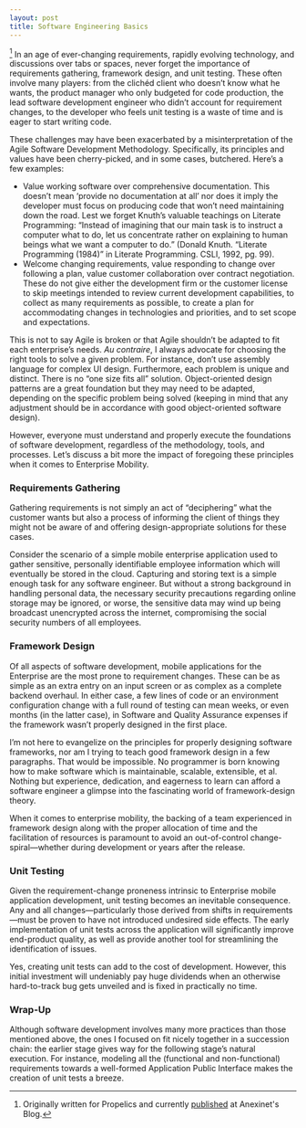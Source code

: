 ```yaml
---
layout: post
title: Software Engineering Basics
---
```


[^1]: Originally written for Propelics and currently [published](https://www.anexinet.com/blog/the-importance-of-requirements-gathering-framework-design-and-unit-testing/) at Anexinet's Blog.

[^1] In an age of ever-changing requirements, rapidly evolving technology, and discussions over tabs or spaces, never forget the importance of requirements gathering, framework design, and unit testing. These often involve many players: from the clichéd client who doesn’t know what he wants, the product manager who only budgeted for code production, the lead software development engineer who didn’t account for requirement changes, to the developer who feels unit testing is a waste of time and is eager to start writing code.

These challenges may have been exacerbated by a misinterpretation of the Agile Software Development Methodology. Specifically, its principles and values have been cherry-picked, and in some cases, butchered. Here’s a few examples:

- Value working software over comprehensive documentation. This doesn’t mean ‘provide no documentation at all’ nor does it imply the developer must focus on producing code that won’t need maintaining down the road. Lest we forget Knuth’s valuable teachings on Literate Programming: “Instead of imagining that our main task is to instruct a computer what to do, let us concentrate rather on explaining to human beings what we want a computer to do.” (Donald Knuth. “Literate Programming (1984)” in Literate Programming. CSLI, 1992, pg. 99).
- Welcome changing requirements, value responding to change over following a plan, value customer collaboration over contract negotiation. These do not give either the development firm or the customer license to skip meetings intended to review current development capabilities, to collect as many requirements as possible, to create a plan for accommodating changes in technologies and priorities, and to set scope and expectations.

This is not to say Agile is broken or that Agile shouldn’t be adapted to fit each enterprise’s needs. _Au contraire_, I always advocate for choosing the right tools to solve a given problem. For instance, don’t use assembly language for complex UI design. Furthermore, each problem is unique and distinct. There is no “one size fits all” solution. Object-oriented design patterns are a great foundation but they may need to be adapted, depending on the specific problem being solved (keeping in mind that any adjustment should be in accordance with good object-oriented software design).

However, everyone must understand and properly execute the foundations of software development, regardless of the methodology, tools, and processes. Let’s discuss a bit more the impact of foregoing these principles when it comes to Enterprise Mobility.

### Requirements Gathering

Gathering requirements is not simply an act of “deciphering” what the customer wants but also a process of informing the client of things they might not be aware of and offering design-appropriate solutions for these cases.

Consider the scenario of a simple mobile enterprise application used to gather sensitive, personally identifiable employee information which will eventually be stored in the cloud. Capturing and storing text is a simple enough task for any software engineer. But without a strong background in handling personal data, the necessary security precautions regarding online storage may be ignored, or worse, the sensitive data may wind up being broadcast unencrypted across the internet, compromising the social security numbers of all employees.

### Framework Design

Of all aspects of software development, mobile applications for the Enterprise are the most prone to requirement changes. These can be as simple as an extra entry on an input screen or as complex as a complete backend overhaul. In either case, a few lines of code or an environment configuration change with a full round of testing can mean weeks, or even months (in the latter case), in Software and Quality Assurance expenses if the framework wasn’t properly designed in the first place.

I’m not here to evangelize on the principles for properly designing software frameworks, nor am I trying to teach good framework design in a few paragraphs. That would be impossible. No programmer is born knowing how to make software which is maintainable, scalable, extensible, et al. Nothing but experience, dedication, and eagerness to learn can afford a software engineer a glimpse into the fascinating world of framework-design theory.

When it comes to enterprise mobility, the backing of a team experienced in framework design along with the proper allocation of time and the facilitation of resources is paramount to avoid an out-of-control change-spiral—whether during development or years after the release.

### Unit Testing

Given the requirement-change proneness intrinsic to Enterprise mobile application development, unit testing becomes an inevitable consequence. Any and all changes—particularly those derived from shifts in requirements—must be proven to have not introduced undesired side effects. The early implementation of unit tests across the application will significantly improve end-product quality, as well as provide another tool for streamlining the identification of issues.

Yes, creating unit tests can add to the cost of development. However, this initial investment will undeniably pay huge dividends when an otherwise hard-to-track bug gets unveiled and is fixed in practically no time.

### Wrap-Up

Although software development involves many more practices than those mentioned above, the ones I focused on fit nicely together in a succession chain: the earlier stage gives way for the following stage’s natural execution. For instance, modeling all the (functional and non-functional) requirements towards a well-formed Application Public Interface makes the creation of unit tests a breeze. 
